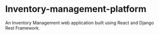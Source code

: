# Inventory-management-platform
An Inventory Management web application built using React and Django Rest Framework.
